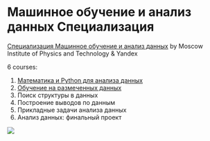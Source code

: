 # Машинное обучение и анализ данных Специализация #


[Специализация Машинное обучение и анализ данных](https://www.coursera.org/specializations/machine-learning-data-analysis) by Moscow Institute of Physics and Technology & Yandex

6 courses:

1. [Математика и Python для анализа данных](https://github.com/avtomato/Machine-learning-and-data-analysis/tree/master/Course-1-mathematics-and-python)
2. [Обучение на размеченных данных](https://github.com/avtomato/Machine-learning-and-data-analysis/tree/master/Course-2-supervised-learning)
3. Поиск структуры в данных
4. Построение выводов по данным
5. Прикладные задачи анализа данных
6. Анализ данных: финальный проект


 <p>
     <a href="https://www.coursera.org/specializations/machine-learning-data-analysis">
         <img src="https://d3njjcbhbojbot.cloudfront.net/api/utilities/v1/imageproxy/https://d15cw65ipctsrr.cloudfront.net/db/abe010b0bd11e5bda4c35792983a0c/2-05.jpg?auto=format%2Ccompress&dpr=1">
     </a>
  </p>
